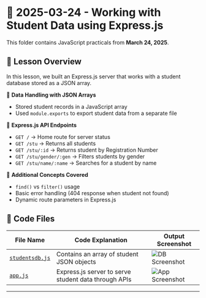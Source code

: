 # 📅 2025-03-24 - Working with Student Data using Express.js

This folder contains JavaScript practicals from **March 24, 2025**.

## 📜 Lesson Overview  
In this lesson, we built an Express.js server that works with a student database stored as a JSON array.

🔹 **Data Handling with JSON Arrays**  
  - Stored student records in a JavaScript array
  - Used `module.exports` to export student data from a separate file

🔹 **Express.js API Endpoints**  
  - `GET /` → Home route for server status  
  - `GET /stu` → Returns all students  
  - `GET /stu/:id` → Returns student by Registration Number  
  - `GET /stu/gender/:gen` → Filters students by gender  
  - `GET /stu/name/:name` → Searches for a student by name  

🔹 **Additional Concepts Covered**  
  - `find()` vs `filter()` usage  
  - Basic error handling (404 response when student not found)  
  - Dynamic route parameters in Express.js

## 📂 Code Files

| File Name                | Code Explanation                                      | Output Screenshot         |
|-------------------------|-------------------------------------------------------|---------------------------|
| [`studentsdb.js`](./DB/studentsdb.js) | Contains an array of student JSON objects                     | ![DB Screenshot](./DB/db_output.png)       |
| [`app.js`](./app.js)     | Express.js server to serve student data through APIs | ![App Screenshot](./app_output.png) |

---
